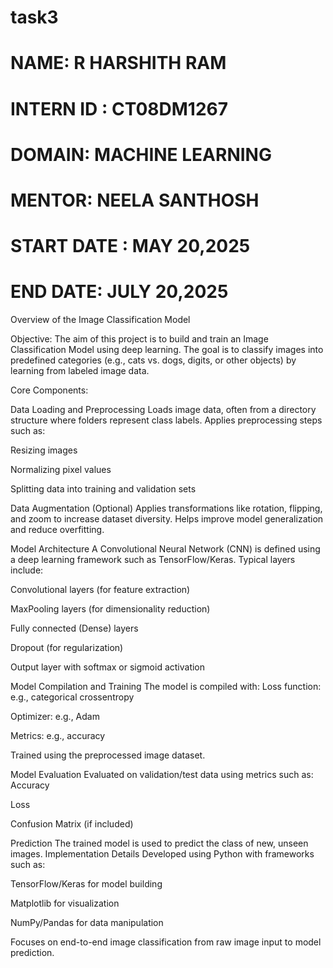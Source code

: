 # task3
# NAME: R HARSHITH RAM
# INTERN ID : CT08DM1267
# DOMAIN: MACHINE LEARNING
# MENTOR: NEELA SANTHOSH 
# START DATE : MAY 20,2025
# END DATE: JULY 20,2025


Overview of the Image Classification Model

Objective: The aim of this project is to build and train an Image Classification Model using deep learning. The goal is to classify images into predefined categories (e.g., cats vs. dogs, digits, or other objects) by learning from labeled image data.

Core Components:

Data Loading and Preprocessing Loads image data, often from a directory structure where folders represent class labels.
Applies preprocessing steps such as:

Resizing images

Normalizing pixel values

Splitting data into training and validation sets

Data Augmentation (Optional) Applies transformations like rotation, flipping, and zoom to increase dataset diversity.
Helps improve model generalization and reduce overfitting.

Model Architecture A Convolutional Neural Network (CNN) is defined using a deep learning framework such as TensorFlow/Keras.
Typical layers include:

Convolutional layers (for feature extraction)

MaxPooling layers (for dimensionality reduction)

Fully connected (Dense) layers

Dropout (for regularization)

Output layer with softmax or sigmoid activation

Model Compilation and Training The model is compiled with:
Loss function: e.g., categorical crossentropy

Optimizer: e.g., Adam

Metrics: e.g., accuracy

Trained using the preprocessed image dataset.

Model Evaluation Evaluated on validation/test data using metrics such as:
Accuracy

Loss

Confusion Matrix (if included)

Prediction The trained model is used to predict the class of new, unseen images.
Implementation Details Developed using Python with frameworks such as:

TensorFlow/Keras for model building

Matplotlib for visualization

NumPy/Pandas for data manipulation

Focuses on end-to-end image classification from raw image input to model prediction.
